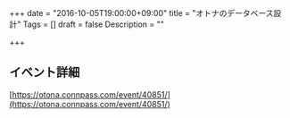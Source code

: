 +++
date = "2016-10-05T19:00:00+09:00"
title = "オトナのデータベース設計"
Tags = []
draft = false
Description = ""

+++

## イベント詳細
[https://otona.connpass.com/event/40851/](https://otona.connpass.com/event/40851/)
